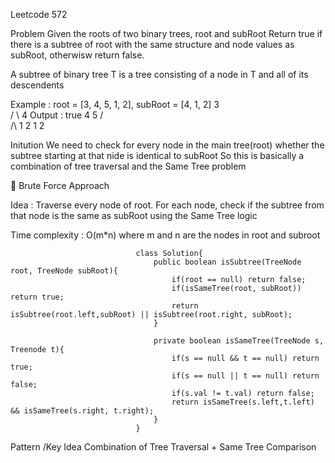Leetcode 572

Problem
Given the roots of two binary trees, root and subRoot
Return true if there is a subtree of root with the same structure and node values as subRoot, otherwisw return false.

A subtree of binary tree T is a tree consisting of a node in T and all of its descendents

Example : 
root = [3, 4, 5, 1, 2], subRoot = [4, 1, 2]                         3               
                                                                  /   \                 4
Output : true                                                   4      5               /\
                                                               /\                     1  2
                                                              1  2

Initution
We need to check for every node in the main tree(root) whether the subtree starting at that nide is identical to subRoot
So this is basically a combination of tree traversal and the Same Tree problem

🔵 Brute Force Approach

Idea : Traverse every node of root. For each node, check if the subtree from that node is the same as subRoot using the Same Tree logic

Time complexity : O(m*n) where m and n are the nodes in root and subroot

                                class Solution{
                                    public boolean isSubtree(TreeNode root, TreeNode subRoot){
                                        if(root == null) return false;
                                        if(isSameTree(root, subRoot)) return true;
                                        return isSubtree(root.left,subRoot) || isSubtree(root.right, subRoot);
                                    }

                                    private boolean isSameTree(TreeNode s, Treenode t){
                                        if(s == null && t == null) return true;
                                        if(s == null || t == null) return false;
                                        if(s.val != t.val) return false;
                                        return isSameTree(s.left,t.left) && isSameTree(s.right, t.right);
                                    }
                                }
Pattern /Key Idea
Combination of Tree Traversal + Same Tree Comparison
